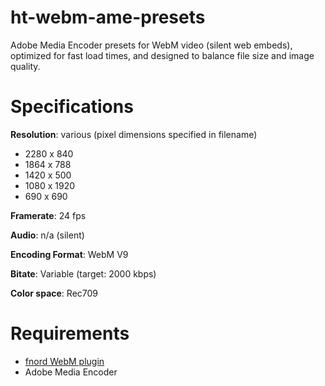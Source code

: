 # ht-webm-ame-presets

Adobe Media Encoder presets for WebM video (silent web embeds), optimized for fast load times, and designed to balance file size and image quality.

# Specifications
**Resolution**: various (pixel dimensions specified in filename)
- 2280 x 840
- 1864 x 788
- 1420 x 500
- 1080 x 1920
- 690 x 690
	
**Framerate**: 24 fps

**Audio**: n/a (silent)

**Encoding Format**: WebM V9

**Bitate**: Variable (target: 2000 kbps)

**Color space**: Rec709

# Requirements
- [fnord WebM plugin](https://fnord.com/)
- Adobe Media Encoder
